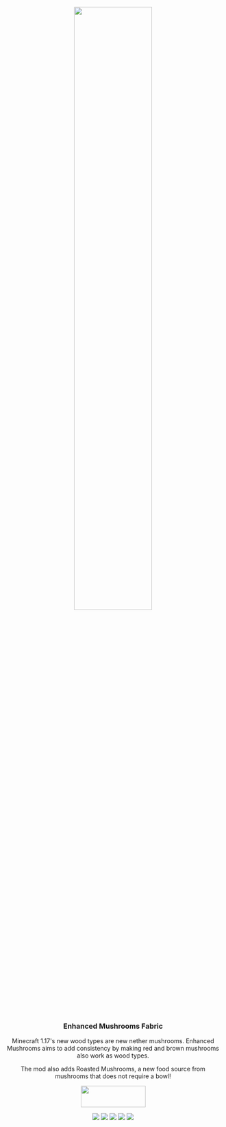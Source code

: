 <p align="center"><img src="https://raw.githubusercontent.com/teamauroramods/EnhancedMushrooms-Forge/master/src/main/resources/logo.png" width=60%></p>
<h3 align="center">Enhanced Mushrooms Fabric</h3>

<p align="center">Minecraft 1.17's new wood types are new nether mushrooms. Enhanced Mushrooms aims to add consistency by making red and brown mushrooms also work as wood types.</p>
<p align="center">The mod also adds Roasted Mushrooms, a new food source from mushrooms that does not require a bowl!</p>
<p align="center">
  <a title="Fabric API" href="https://www.curseforge.com/minecraft/mc-mods/fabric-api">
    <img src="https://i.imgur.com/Ol1Tcf8.png" width="151" height="50" />
  </a>
</p>
<p align="center">
  <a href="https://discord.gg/VzXSCFp"><img src="https://img.shields.io/discord/440256241932173323?label=&color=4C3828&labelColor=936E4D&logo=Discord&logoColor=4C3828&style=for-the-badge"></a>
    <a href="https://twitter.com/teamauroramods"><img src="https://img.shields.io/twitter/follow/teamauroramods?label=&color=4C3828&labelColor=936E4D&logo=Twitter&logoColor=4C3828&style=for-the-badge"></a>
  <a href="https://www.curseforge.com/minecraft/mc-mods/enhanced-mushrooms-fabric"><img src="http://cf.way2muchnoise.eu/474078.svg?badge_style=for_the_badge"></a>
    <a href="https://github.com/teamauroramods/EnhancedMushrooms-Fabric/blob/1.17/LICENSE"><img src="https://img.shields.io/badge/License-All%20rights%20reserved-red.svg?style=for-the-badge&color=4C3828&labelColor=936E4D"></a>
    <a href="https://www.curseforge.com/minecraft/mc-mods/enhanced-mushrooms-fabric"><img src="http://cf.way2muchnoise.eu/versions/474078.svg?badge_style=for_the_badge"></a>
</p>


